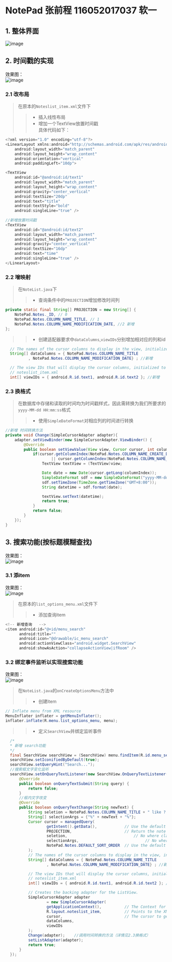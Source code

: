 # NotePad 张前程 116052017037 软一
## 1. 整体界面  
![image](https://github.com/huahuahuaX/AndroidTest/blob/master/NotePad/Screenshoots/%E6%95%B4%E4%BD%93.png)  

## 2. 时间戳的实现  
效果图：  
![image](https://github.com/huahuahuaX/AndroidTest/blob/master/NotePad/Screenshoots/%E6%95%B4%E4%BD%93.png)  
### 2.1 改布局  
>在原本的`Noteslist_item.xml`文件下  
>>* 插入线性布局  
>>* 增加一个TextView放置时间戳  
具体代码如下： 
```java
<?xml version="1.0" encoding="utf-8"?>
<LinearLayout xmlns:android="http://schemas.android.com/apk/res/android"
    android:layout_width="match_parent"
    android:layout_height="wrap_content"
    android:orientation="vertical"
    android:paddingLeft="10dp">

<TextView
    android:id="@android:id/text1"
    android:layout_width="match_parent"
    android:layout_height="wrap_content"
    android:gravity="center_vertical"
    android:textSize="20dp"
    android:text="title"
    android:textStyle="bold"
    android:singleLine="true" />
    
//新增放置时间戳
<TextView
    android:id="@android:id/text2"
    android:layout_width="match_parent"
    android:layout_height="wrap_content"
    android:gravity="center_vertical"
    android:textSize="16dp"
    android:text="time"
    android:singleLine="true" />
</LinearLayout>
```  
### 2.2 增映射  
>在`NoteList.java`下  
>>* 查询条件中的`PROJECTION`增加修改时间列  
```java
private static final String[] PROJECTION = new String[] {
    NotePad.Notes._ID, // 0
    NotePad.Notes.COLUMN_NAME_TITLE, // 1
    NotePad.Notes.COLUMN_NAME_MODIFICATION_DATE, //2 新增
};
```  
>>* 创建适配器要求中`dataColumns`,`viewIDs`分别增加相对应的列和id  
```java
  // The names of the cursor columns to display in the view, initialized to the title column
  String[] dataColumns = { NotePad.Notes.COLUMN_NAME_TITLE
          , NotePad.Notes.COLUMN_NAME_MODIFICATION_DATE} ; //新增

  // The view IDs that will display the cursor columns, initialized to the TextView in
  // noteslist_item.xml
  int[] viewIDs = { android.R.id.text1, android.R.id.text2 }; //新增
```  
### 2.3 换格式  
>在数据库中存储和读取的时间均为时间戳样式，因此需转换为我们所要求的`yyyy-MM-dd HH:mm:ss`格式  
>>* 使用`SimpleDateFormat`对相应列的时间进行转换  
```java
//新增 时间转换方法
private void Change(SimpleCursorAdapter adapter){
    adapter.setViewBinder(new SimpleCursorAdapter.ViewBinder() {
        @Override
        public boolean setViewValue(View view, Cursor cursor, int columnIndex) {
            if(cursor.getColumnIndex(NotePad.Notes.COLUMN_NAME_CREATE_DATE) == columnIndex  //找有时间戳的列
                    || cursor.getColumnIndex(NotePad.Notes.COLUMN_NAME_MODIFICATION_DATE) == columnIndex){
                TextView textView = (TextView)view;

                Date date = new Date(cursor.getLong(columnIndex));
                SimpleDateFormat sdf = new SimpleDateFormat("yyyy-MM-dd HH:mm:ss");
                sdf.setTimeZone(TimeZone.getTimeZone("GMT+8:00"));
                String datetime = sdf.format(date);

                textView.setText(datetime);
                return true;
            }
            return false;
        }
    });
}
```
  
## 3. 搜索功能(按标题模糊查找)  
效果图：  
![image](https://github.com/huahuahuaX/AndroidTest/blob/master/NotePad/Screenshoots/%E6%95%B4%E4%BD%93.png)  
### 3.1 添item  
效果图：  
![image](https://github.com/huahuahuaX/AndroidTest/blob/master/NotePad/Screenshoots/%E6%90%9C%E7%B4%A2.png)  
>在原本的`list_options_menu.xml`文件下  
>>* 添加查询item  
```java
<!-- 新增查询   -->
<item android:id="@+id/menu_search"
      android:title=""
      android:icon="@drawable/ic_menu_search"
      android:actionViewClass="android.widget.SearchView"
      android:showAsAction="collapseActionView|ifRoom" />
```  
### 3.2 绑定事件监听以实现搜索功能  
效果图：  
![image](https://github.com/huahuahuaX/AndroidTest/blob/master/NotePad/Screenshoots/%E6%90%9C%E7%B4%A2ing.png)  
>在`NoteList.java`的`onCreateOptionsMenu`方法中  
>>* 创建item  
```java
// Inflate menu from XML resource
MenuInflater inflater = getMenuInflater();
inflater.inflate(R.menu.list_options_menu, menu);
```  
>>* 定义`SearchView`并绑定监听事件  
```java
  /*
  * 新增 search功能
  */
  final SearchView searchView = (SearchView) menu.findItem(R.id.menu_search).getActionView();
  searchView.setIconifiedByDefault(true);
  searchView.setQueryHint("Search...");
  //搜索框文字变化监听
  searchView.setOnQueryTextListener(new SearchView.OnQueryTextListener() {
      @Override
      public boolean onQueryTextSubmit(String query) {
          return false;
      }
      //框内文字改变
      @Override
      public boolean onQueryTextChange(String newText) {
          String seletion = NotePad.Notes.COLUMN_NAME_TITLE + " like ? ";    //设置查找条件
          String[] selectionArgs = {"%" + newText + "%"};
          Cursor cursor = managedQuery(
                  getIntent().getData(),            // Use the default content URI for the provider.
                  PROJECTION,                       // Return the note ID and title for each note.
                  seletion,                             // No where clause, return all records.
                  selectionArgs,                             // No where clause, therefore no where column values.
                  NotePad.Notes.DEFAULT_SORT_ORDER  // Use the default sort order.
          );
          // The names of the cursor columns to display in the view, initialized to the title column
          String[] dataColumns = { NotePad.Notes.COLUMN_NAME_TITLE
                  , NotePad.Notes.COLUMN_NAME_MODIFICATION_DATE} ; //新增

          // The view IDs that will display the cursor columns, initialized to the TextView in
          // noteslist_item.xml
          int[] viewIDs = { android.R.id.text1, android.R.id.text2 }; //新增

          // Creates the backing adapter for the ListView.
          SimpleCursorAdapter adapter
                  = new SimpleCursorAdapter(
                  getApplicationContext(),          // The Context for the ListView
                  R.layout.noteslist_item,          // Points to the XML for a list item
                  cursor,                           // The cursor to get items from
                  dataColumns,
                  viewIDs
          );
          Change(adapter);    //调用时间转换的方法（详情见2.3换格式）
          setListAdapter(adapter);
          return true;
      }
  });
```
